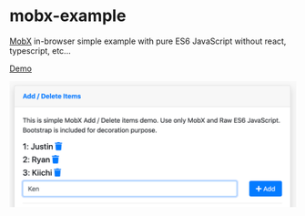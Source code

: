 # mobx-example
[MobX](https://mobx.js.org/README.html) in-browser simple example with pure ES6 JavaScript without react, typescript, etc...

[Demo](https://kiichi.github.io/mobx-example/)

![example.png (1400×614)](https://raw.githubusercontent.com/kiichi/mobx-example/master/example.png)